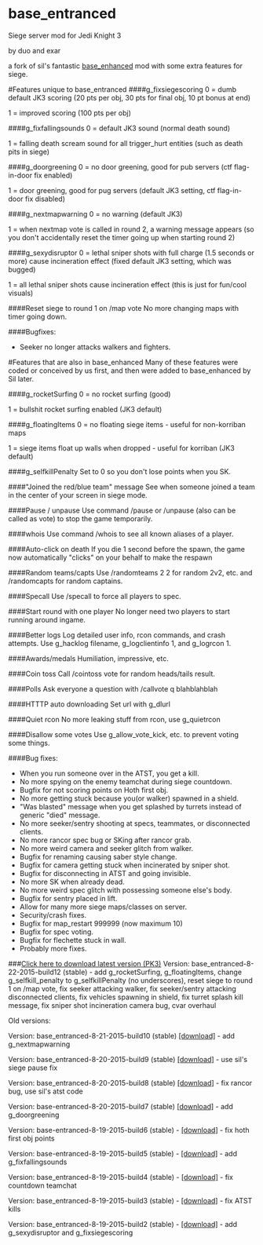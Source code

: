 # base_entranced

Siege server mod for Jedi Knight 3

by duo and exar

a fork of sil's fantastic [base_enhanced](https://github.com/TheSil/base_enhanced) mod with some extra features for siege.

#Features unique to base_entranced
####g_fixsiegescoring
0 = dumb default JK3 scoring (20 pts per obj, 30 pts for final obj, 10 pt bonus at end)

1 = improved scoring (100 pts per obj)

####g_fixfallingsounds
0 = default JK3 sound (normal death sound)

1 = falling death scream sound for all trigger_hurt entities (such as death pits in siege)

####g_doorgreening
0 = no door greening, good for pub servers (ctf flag-in-door fix enabled)

1 = door greening, good for pug servers (default JK3 setting, ctf flag-in-door fix disabled)

####g_nextmapwarning
0 = no warning (default JK3)

1 = when nextmap vote is called in round 2, a warning message appears (so you don't accidentally reset the timer going up when starting round 2)

####g_sexydisruptor
0 = lethal sniper shots with full charge (1.5 seconds or more) cause incineration effect (fixed default JK3 setting, which was bugged)

1 = all lethal sniper shots cause incineration effect (this is just for fun/cool visuals)

####Reset siege to round 1 on /map vote
No more changing maps with timer going down.

####Bugfixes:
* Seeker no longer attacks walkers and fighters.

#Features that are also in base_enhanced
Many of these features were coded or conceived by us first, and then were added to base_enhanced by Sil later.

####g_rocketSurfing
0 = no rocket surfing (good)

1 = bullshit rocket surfing enabled (JK3 default)

####g_floatingItems
0 = no floating siege items - useful for non-korriban maps

1 = siege items float up walls when dropped - useful for korriban (JK3 default)

####g_selfkillPenalty
Set to 0 so you don't lose points when you SK.

####"Joined the red/blue team" message
See when someone joined a team in the center of your screen in siege mode.

####Pause / unpause
Use command /pause or /unpause (also can be called as vote) to stop the game temporarily.

####whois
Use command /whois to see all known aliases of a player.

####Auto-click on death
If you die 1 second before the spawn, the game now automatically "clicks" on your behalf to make the respawn

####Random teams/capts
Use /randomteams 2 2 for random 2v2, etc. and /randomcapts for random captains.

####Specall
Use /specall to force all players to spec.

####Start round with one player
No longer need two players to start running around ingame.

####Better logs
Log detailed user info, rcon commands, and crash attempts. Use g_hacklog filename, g_logclientinfo 1, and g_logrcon 1.

####Awards/medals
Humiliation, impressive, etc.

####Coin toss
Call /cointoss vote for random heads/tails result.

####Polls
Ask everyone a question with /callvote q blahblahblah

####HTTTP auto downloading
Set url with g_dlurl

####Quiet rcon
No more leaking stuff from rcon, use g_quietrcon

####Disallow some votes
Use g_allow_vote_kick, etc. to prevent voting some things.

####Bug fixes:
* When you run someone over in the ATST, you get a kill.
* No more spying on the enemy teamchat during siege countdown.
* Bugfix for not scoring points on Hoth first obj.
* No more getting stuck because you(or walker) spawned in a shield.
* "Was blasted" message when you get splashed by turrets instead of generic "died" message.
* No more seeker/sentry shooting at specs, teammates, or disconnected clients.
* No more rancor spec bug or SKing after rancor grab.
* No more weird camera and seeker glitch from walker.
* Bugfix for renaming causing saber style change.
* Bugfix for camera getting stuck when incinerated by sniper shot.
* Bugfix for disconnecting in ATST and going invisible.
* No more SK when already dead.
* No more weird spec glitch with possessing someone else's body.
* Bugfix for sentry placed in lift.
* Allow for many more siege maps/classes on server.
* Security/crash fixes.
* Bugfix for map_restart 999999 (now maximum 10)
* Bugfix for spec voting.
* Bugfix for flechette stuck in wall.
* Probably more fixes.


###[Click here to download latest version (PK3)](https://drive.google.com/file/d/0B-vLJdPP0Uo8YWZVSUdldjBWM3M/view?usp=sharing)
Version: base_entranced-8-22-2015-build12 (stable) - add g_rocketSurfing, g_floatingItems, change g_selfkill_penalty to g_selfkillPenalty (no underscores), reset siege to round 1 on /map vote, fix seeker attacking walker, fix seeker/sentry attacking disconnected clients, fix vehicles spawning in shield, fix turret splash kill message, fix sniper shot incineration camera bug, cvar overhaul

Old versions:

Version: base_entranced-8-21-2015-build10 (stable) [[download]](https://drive.google.com/file/d/0B-vLJdPP0Uo8ajRsbkx5TkRsaE0/view?usp=sharing) - add g_nextmapwarning

Version: base_entranced-8-20-2015-build9 (stable) [[download]](https://drive.google.com/file/d/0B-vLJdPP0Uo8aTJJM2hjbGMtbmc/view?usp=sharing) - use sil's siege pause fix

Version: base_entranced-8-20-2015-build8 (stable) [[download]](https://drive.google.com/file/d/0B-vLJdPP0Uo8dHVMZHZQOHZjZ3M/view?usp=sharing) - fix rancor bug, use sil's atst code

Version: base-entranced-8-20-2015-build7 (stable) [[download]](https://drive.google.com/file/d/0B-vLJdPP0Uo8bzMtYXExcVh5QnM/view?usp=sharing) - add g_doorgreening

Version: base-entranced-8-19-2015-build6 (stable) - [[download]](https://drive.google.com/file/d/0B-vLJdPP0Uo8TU1zTFpmX2p4LTA/view?usp=sharing) - fix hoth first obj points

Version: base-entranced-8-19-2015-build5 (stable) - [[download]](https://drive.google.com/file/d/0B-vLJdPP0Uo8dERzQzNSVV9LR1E/view?usp=sharing) - add g_fixfallingsounds

Version: base_entranced-8-19-2015-build4 (stable) - [[download]](https://drive.google.com/file/d/0B-vLJdPP0Uo8aGwtRzhNSXZzaUU/view?usp=sharing) - fix countdown teamchat

Version: base_entranced-8-19-2015-build3 (stable) - [[download]](https://drive.google.com/file/d/0B-vLJdPP0Uo8ZlBTc3dDcy1lajA/view?usp=sharing) - fix ATST kills

Version:  base_entranced-8-19-2015-build2 (stable) - [[download]](https://drive.google.com/file/d/0B-vLJdPP0Uo8bUhfR3dBcWtOWXc/view?usp=sharing) - add g_sexydisruptor and g_fixsiegescoring
